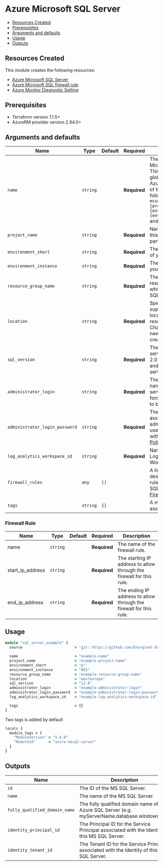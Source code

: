 # Azure Microsoft SQL Server

- [Resources Created](#resources-created)
- [Prerequisites](#prerequisites)
- [Arguments and defaults](#arguments-and-defaults)
- [Usage](#usage)
- [Outputs](#outputs)

## Resources Created

This module creates the following resources:

- [Azure Microsoft SQL Server](https://registry.terraform.io/providers/hashicorp/azurerm/latest/docs/data-sources/mssql_server)
- [Azure Microsoft SQL firewall rule](https://registry.terraform.io/providers/hashicorp/azurerm/latest/docs/resources/mssql_firewall_rule)
- [Azure Monitor Diagnostic Setting](https://registry.terraform.io/providers/hashicorp/azurerm/latest/docs/resources/monitor_diagnostic_setting)

## Prerequisites

- Terraform version 1.1.5+
- AzureRM provider version 2.94.0+

## Arguments and defaults

| Name | Type | Default | Required | Description |
|-|-|-|-|-|
| `name` | `string` | | **Required** | The name of the Microsoft SQL Server. This needs to be globally unique within Azure. The final name of the resource will follow this syntax `mssql-{name}-{project_name}-{environment_short}-{environment_instance}` and be in lowercase. |
| `project_name` | `string` | | **Required** | Name of the project this infrastructure is a part of. |
| `environment_short` | `string` | | **Required** | The short value name of your environment. |
| `environment_instance` | `string` | | **Required** |  The instance number of your environment. |
| `resource_group_name` | `string` | | **Required** | The name of the resource group in which to create the MS SQL Server. |
| `location` | `string` | | **Required** | Specifies the supported Azure location where the resource exists. Changing this forces a new resource to be created. |
| `sql_version` | `string` | | **Required** | The version for the new server. Valid values are: 2.0 (for v11 server) and 12.0 (for v12 server). |
| `administrator_login` | `string` | | **Required** | The administrator login name for the new server. Changing this forces a new resource to be created. |
| `administrator_login_password` | `string` | | **Required** | The password associated with the administrator_login user. Needs to comply with Azure's [Password Policy](https://msdn.microsoft.com/library/ms161959.aspx) |
| `log_analytics_workspace_id` | `string`| |**Required** | Name of associated Log Analytics Workspace. |
| `firewall_rules` | `any` | `[]` | | A list of objects describing the firewall rules of the Microsoft SQL Server. See [Firewall Rule](#firewall-rule). |
| `tags` | `string` | `{}` | | A mapping of tags to assign to the resource. |

### Firewall Rule

| Name | Type | Default | Required | Description |
|-|-|-|-|-|
| name | `string` | | **Required** | The name of the firewall rule. |
| start_ip_address | `string` | | **Required** | The starting IP address to allow through the firewall for this rule. |
| end_ip_address | `string` | | **Required** | The ending IP address to allow through the firewall for this rule. |

## Usage

```ruby
module "sql_server_example" { 
  source                        = "git::https://github.com/Energinet-DataHub/geh-terraform-modules.git//azure/sql-server?ref=5.4.0"

  name                          = "example-name"
  project_name                  = "example-project-name"
  environment_short             = "p"
  environment_instance          = "001"
  resource_group_name           = "example-resource-group-name"
  location                      = "westeurope"
  sql_version                   = "12.0"
  administrator_login           = "example-administrator-login"
  administrator_login_password  = "example-administrator-login-password"
  log_analytics_workspace_id    = "example-log-analytics-workspace-id"

  tags                          = {}
}
```

Two tags is added by default

```ruby
locals {
  module_tags = {
    "ModuleVersion" = "5.6.0"
    "ModuleId"      = "azure-mssql-server"
  }
}
```

## Outputs

| Name | Description |
|-|-|
| `id` | The ID of the MS SQL Server. |
| `name` | The name of the MS SQL Server. |
| `fully_qualified_domain_name` | The fully qualified domain name of the Azure SQL Server (e.g. myServerName.database.windows.net) |
| `identity_principal_id` | The Principal ID for the Service Principal associated with the Identity of this MS SQL Server. |
| `identity_tenant_id` | The Tenant ID for the Service Principal associated with the Identity of this MS SQL Server. |
